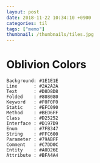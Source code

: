 ```yaml
---
layout: post
date: 2018-11-22 10:34:10 +0900
categories: til
tags: ["memo"]
thumbnail: /thumbnails/tiles.jpg
---
```


# Oblivion Colors

    Background: #1E1E1E
    Line      : #2A2A2A
    Text      : #D8D8D8
    Folded    : #808080
    Keyword   : #F0F0F0
    Static    : #EFC090
    Method    : #BED6FF
    Class     : #D25252
    Interface : #D197D9
    Enum      : #7FB347
    String    : #FFC600
    Parameter : #79ABFF
    Comment   : #C7DD0C
    Entity    : #A0D26E
    Attribute : #BFA4A4
